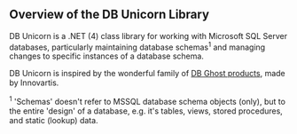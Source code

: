 ## Overview of the DB Unicorn Library

DB Unicorn is a .NET (4) class library for working with Microsoft SQL Server databases, particularly maintaining database schemas<sup>1</sup> and managing changes to specific instances of a database schema.

DB Unicorn is inspired by the wonderful family of [DB Ghost products](http://www.dbghost.com/), made by Innovartis.

<sup>1</sup> 'Schemas' doesn't refer to MSSQL database schema objects (only), but to the entire 'design' of a database, e.g. it's tables, views, stored procedures, and static (lookup) data.